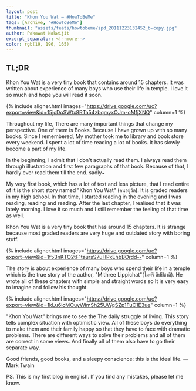 ```yaml
---
layout: post
title: "Khon You Wat ― #HowToBeMe"
tags: [Archive, "#HowToBeMe"]
thumbnail: "assets/feats/howtobeme/spd_20111223132452_b-copy.jpg"
author: Pakawat Nakwijit
excerpt_separator: <!--more-->
color: rgb(19, 196, 165)
---
```


## TL;DR
Khon You Wat is a very tiny book that contains around 15 chapters. It was written about experience of many boys who use their life in temple. I love it so much and hope you will read it soon.
<!--more-->

{% include aligner.html images="https://drive.google.com/uc?export=view&id=15jcDoSWtx8RTa54zbqmyxOJm-oMfjXNQ" column=1 %}

Throughout my life, There are many important things that change my perspective. One of them is Books. Because I have grown up with so many books. Since I remembered, My mother took me to library and book store every weekend. I spent a lot of time reading a lot of books. It has slowly become a part of my life.

In the beginning, I admit that I don't actually read them. I always read them through illustration and first few paragraphs of that book. Because of that, I hardly ever read them till the end. sadly~

My very first book, which has a lot of text and less picture, that I read entire of it is the short story named "Khon You Wat" (คนอยู่วัด). It is graded readers in my high school. In that time, I started reading in the evening and I was reading, reading and reading. After the last chapter, I realised that it was lately morning. I love it so much and I still remember the feeling of that time as well.

Khon You Wat is a very tiny book that has around 15 chapters. It is strange because most graded readers are very huge and outdated story with boring stuff.

{% include aligner.html images="https://drive.google.com/uc?export=view&id=1f53nKTO2tF1taursS7uHPxEhbBOrdd--" column=1 %}

The story is about experience of many boys who spend their life in a temple which is the true story of the author, "Mithree Lippichat"(ไมตรี ลิปปิชาติ). He wrote all of these chapters with simple and straight words so It is very easy to imagine and follow his thought.

{% include aligner.html images="https://drive.google.com/uc?export=view&id=1kLu6icMOuyWlmSh25UWgSZp1FuC1E3ue" column=1 %}

"Khon You Wat" brings me to see the The daily struggle of living. This story tells complex situation with optimistic view. All of these boys do everything to make them and their family happy so that they have to face with dramatic problems. There are different ways to solve their problems and all of them are correct in some views.
And finally all of them also have to go their separate way.

<div class="blockquote">
Good friends, good books, and a sleepy conscience: this is the ideal life.
― Mark Twain</div>

PS. This is my first blog in english. If you find any mistakes, please let me know.
